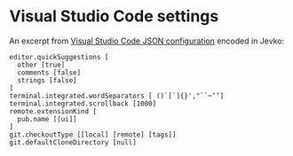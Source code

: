# Visual Studio Code settings

An excerpt from [Visual Studio Code JSON configuration](https://code.visualstudio.com/docs/getstarted/settings#_default-settings) encoded in Jevko:

```
editor.quickSuggestions [
  other [true]
  comments [false]
  strings [false]
]
terminal.integrated.wordSeparators [ ()`[`]{}',"``─‘’]
terminal.integrated.scrollback [1000]
remote.extensionKind [
  pub.name [[ui]]
]
git.checkoutType [[local] [remote] [tags]]
git.defaultCloneDirectory [null]
```